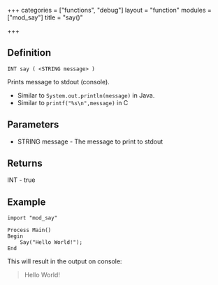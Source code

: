 +++
categories = ["functions", "debug"]
layout = "function"
modules = ["mod_say"]
title = "say()"

+++

## Definition

    INT say ( <STRING message> )

Prints message to stdout (console).

 - Similar to `System.out.println(message)` in Java.
 - Similar to `printf("%s\n",message)` in C

## Parameters

- STRING message - The message to print to stdout

## Returns

INT - true

## Example

```
import "mod_say"

Process Main()
Begin
    Say("Hello World!");
End
```

This will result in the output on console:

>Hello World!
